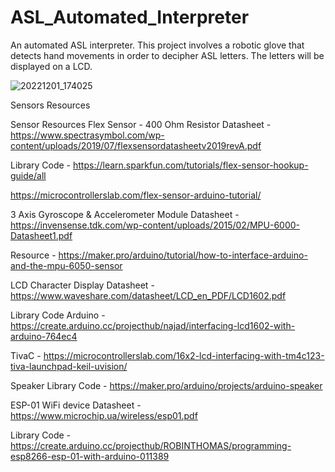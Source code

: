 # ASL_Automated_Interpreter
An automated ASL interpreter. This project involves a robotic glove that detects hand movements in order to decipher ASL letters. The letters will be displayed on a LCD.




![20221201_174025](https://user-images.githubusercontent.com/37473732/205082313-40e51084-5e45-40e3-8f0b-22906a653fe9.jpg)


Sensors Resources

Sensor
Resources
Flex Sensor - 400 Ohm Resistor
Datasheet - https://www.spectrasymbol.com/wp-content/uploads/2019/07/flexsensordatasheetv2019revA.pdf

Library Code -
https://learn.sparkfun.com/tutorials/flex-sensor-hookup-guide/all


https://microcontrollerslab.com/flex-sensor-arduino-tutorial/


3 Axis Gyroscope & Accelerometer Module
Datasheet -
https://invensense.tdk.com/wp-content/uploads/2015/02/MPU-6000-Datasheet1.pdf

Resource -
https://maker.pro/arduino/tutorial/how-to-interface-arduino-and-the-mpu-6050-sensor


LCD Character Display
Datasheet - 
https://www.waveshare.com/datasheet/LCD_en_PDF/LCD1602.pdf

Library Code 
Arduino -
https://create.arduino.cc/projecthub/najad/interfacing-lcd1602-with-arduino-764ec4

TivaC -
https://microcontrollerslab.com/16x2-lcd-interfacing-with-tm4c123-tiva-launchpad-keil-uvision/


Speaker
Library Code -
https://maker.pro/arduino/projects/arduino-speaker


ESP-01 WiFi device
Datasheet - 
https://www.microchip.ua/wireless/esp01.pdf

Library Code - 
https://create.arduino.cc/projecthub/ROBINTHOMAS/programming-esp8266-esp-01-with-arduino-011389



